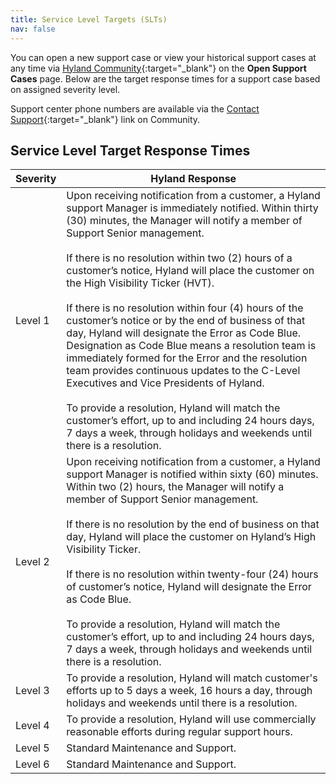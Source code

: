 ```yaml
---
title: Service Level Targets (SLTs)
nav: false
---
```


You can open a new support case or view your historical support cases at any time via [Hyland Community](https://community.hyland.com/){:target="_blank"} on the **Open Support Cases** page. Below are the target response times for a support case based on assigned severity level.

Support center phone numbers are available via the [Contact Support](https://community.hyland.com/customer-portal/wiki/hyland-support/technical-support-phone-numbers){:target="_blank"} link on Community.

## Service Level Target Response Times

| Severity | Hyland Response |
| -------- | --------------- |
| Level 1 | Upon receiving notification from a customer, a Hyland support Manager is immediately notified.  Within thirty (30) minutes, the Manager will notify a member of Support Senior management.<br><br>If there is no resolution within two (2) hours of a customer’s notice, Hyland will place the customer on the High Visibility Ticker (HVT).<br><br>If there is no resolution within four (4) hours of the customer’s notice or by the end of business of that day, Hyland will designate the Error as Code Blue.  Designation as Code Blue means a resolution team is immediately formed for the Error and the resolution team provides continuous updates to the C-Level Executives and Vice Presidents of Hyland.<br><br>To provide a resolution, Hyland will match the customer’s effort, up to and including 24 hours days, 7 days a week, through holidays and weekends until there is a resolution. |
| Level 2 | Upon receiving notification from a customer, a Hyland support Manager is notified within sixty (60) minutes.  Within two (2) hours, the Manager will notify a member of Support Senior management.<br><br>If there is no resolution by the end of business on that day, Hyland will place the customer on Hyland’s High Visibility Ticker.<br><br>If there is no resolution within twenty-four (24) hours of customer’s notice, Hyland will designate the Error as Code Blue.<br><br>To provide a resolution, Hyland will match the customer’s effort, up to and including 24 hours days, 7 days a week, through holidays and weekends until there is a resolution. |
| Level 3 | To provide a resolution, Hyland will match customer's efforts up to 5 days a week, 16 hours a day, through holidays and weekends until there is a resolution. |
| Level 4 | To provide a resolution, Hyland will use commercially reasonable efforts during regular support hours. |
| Level 5 | Standard Maintenance and Support. |
| Level 6 | Standard Maintenance and Support. |
